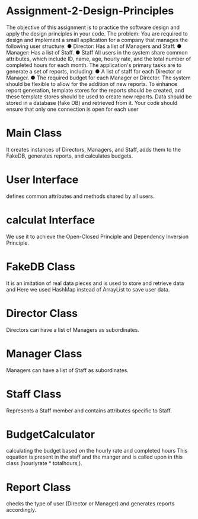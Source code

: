 # Assignment-2-Design-Principles

The objective of this assignment is to practice the software design and apply the
design principles in your code.
The problem:
You are required to design and implement a small application for a company that
manages the following user structure:
● Director: Has a list of Managers and Staff.
● Manager: Has a list of Staff.
● Staff
All users in the system share common attributes, which include ID, name, age, hourly
rate, and the total number of completed hours for each month.
The application's primary tasks are to generate a set of reports, including:
● A list of staff for each Director or Manager.
● The required budget for each Manager or Director.
The system should be flexible to allow for the addition of new reports. To enhance report
generation, template stores for the reports should be created, and these template stores
should be used to create new reports.
Data should be stored in a database (fake DB) and retrieved from it. Your code should
ensure that only one connection is open for each user


# Main Class
It creates instances of Directors, Managers, and Staff, adds them to the FakeDB, generates reports, and calculates budgets.

# User Interface
defines common attributes and methods shared by all users.

# calculat Interface
We use it to achieve the Open-Closed Principle and Dependency Inversion Principle. 

# FakeDB Class
It is an imitation of real data pieces and is used to store and retrieve data
and Here we used HashMap instead of ArrayList to save user data.


# Director Class
Directors can have a list of Managers as subordinates.

# Manager Class
Managers can have a list of Staff as subordinates. 

# Staff Class
Represents a Staff member and contains attributes specific to Staff.

# BudgetCalculator
calculating the budget based on the hourly rate and completed hours
This equation is present in the staff and the manger and is called upon in this class (hourlyrate * totalhours;).

# Report Class
checks the type of user (Director or Manager) and generates reports accordingly.

